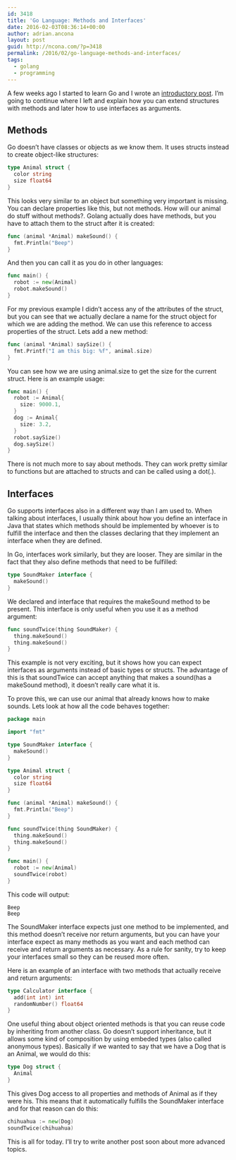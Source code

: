 ```yaml
---
id: 3418
title: 'Go Language: Methods and Interfaces'
date: 2016-02-03T08:36:14+00:00
author: adrian.ancona
layout: post
guid: http://ncona.com/?p=3418
permalink: /2016/02/go-language-methods-and-interfaces/
tags:
  - golang
  - programming
---
```

A few weeks ago I started to learn Go and I wrote an [introductory post](http://ncona.com/2016/01/first-steps-in-go-language/). I&#8217;m going to continue where I left and explain how you can extend structures with methods and later how to use interfaces as arguments.

## Methods

Go doesn&#8217;t have classes or objects as we know them. It uses structs instead to create object-like structures:

```go
type Animal struct {
  color string
  size float64
}
```

This looks very similar to an object but something very important is missing. You can declare properties like this, but not methods. How will our animal do stuff without methods?. Golang actually does have methods, but you have to attach them to the struct after it is created:

<!--more-->

```go
func (animal *Animal) makeSound() {
  fmt.Println("Beep")
}
```

And then you can call it as you do in other languages:

```go
func main() {
  robot := new(Animal)
  robot.makeSound()
}
```

For my previous example I didn&#8217;t access any of the attributes of the struct, but you can see that we actually declare a name for the struct object for which we are adding the method. We can use this reference to access properties of the struct. Lets add a new method:

```go
func (animal *Animal) saySize() {
  fmt.Printf("I am this big: %f", animal.size)
}
```

You can see how we are using animal.size to get the size for the current struct. Here is an example usage:

```go
func main() {
  robot := Animal{
    size: 9000.1,
  }
  dog := Animal{
    size: 3.2,
  }
  robot.saySize()
  dog.saySize()
}
```

There is not much more to say about methods. They can work pretty similar to functions but are attached to structs and can be called using a dot(.).

## Interfaces

Go supports interfaces also in a different way than I am used to. When talking about interfaces, I usually think about how you define an interface in Java that states which methods should be implemented by whoever is to fulfill the interface and then the classes declaring that they implement an interface when they are defined.

In Go, interfaces work similarly, but they are looser. They are similar in the fact that they also define methods that need to be fulfilled:

```go
type SoundMaker interface {
  makeSound()
}
```

We declared and interface that requires the makeSound method to be present. This interface is only useful when you use it as a method argument:

```go
func soundTwice(thing SoundMaker) {
  thing.makeSound()
  thing.makeSound()
}
```

This example is not very exciting, but it shows how you can expect interfaces as arguments instead of basic types or structs. The advantage of this is that soundTwice can accept anything that makes a sound(has a makeSound method), it doesn&#8217;t really care what it is.

To prove this, we can use our animal that already knows how to make sounds. Lets look at how all the code behaves together:

```go
package main

import "fmt"

type SoundMaker interface {
  makeSound()
}

type Animal struct {
  color string
  size float64
}

func (animal *Animal) makeSound() {
  fmt.Println("Beep")
}

func soundTwice(thing SoundMaker) {
  thing.makeSound()
  thing.makeSound()
}

func main() {
  robot := new(Animal)
  soundTwice(robot)
}
```

This code will output:

```
Beep
Beep
```

The SoundMaker interface expects just one method to be implemented, and this method doesn&#8217;t receive nor return arguments, but you can have your interface expect as many methods as you want and each method can receive and return arguments as necessary. As a rule for sanity, try to keep your interfaces small so they can be reused more often.

Here is an example of an interface with two methods that actually receive and return arguments:

```go
type Calculator interface {
  add(int int) int
  randomNumber() float64
}
```

One useful thing about object oriented methods is that you can reuse code by inheriting from another class. Go doesn&#8217;t support inheritance, but it allows some kind of composition by using embeded types (also called anonymous types). Basically if we wanted to say that we have a Dog that is an Animal, we would do this:

```go
type Dog struct {
  Animal
}
```

This gives Dog access to all properties and methods of Animal as if they were his. This means that it automatically fulfills the SoundMaker interface and for that reason can do this:

```go
chihuahua := new(Dog)
soundTwice(chihuahua)
```

This is all for today. I&#8217;ll try to write another post soon about more advanced topics.
